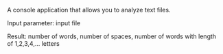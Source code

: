 A console application that allows you to analyze text files.

Input parameter: input file 

Result: number of words, number of spaces,  number of words with length of 1,2,3,4,... letters
